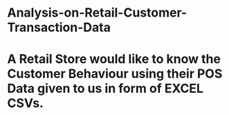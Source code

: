 # Analysis-on-Retail-Customer-Transaction-Data
# A Retail Store would like to know the Customer Behaviour using their POS Data given to us in form of EXCEL CSVs.
